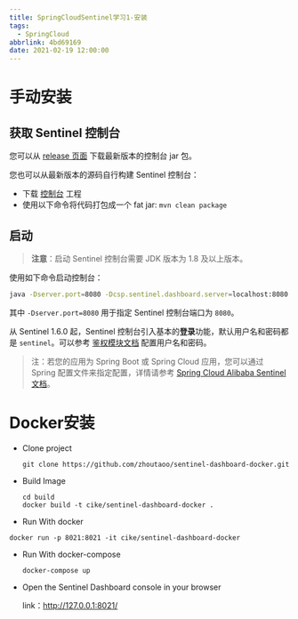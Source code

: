 ```yaml
---
title: SpringCloudSentinel学习1-安装
tags:
  - SpringCloud
abbrlink: 4bd69169
date: 2021-02-19 12:00:00
---
```


# 手动安装

## 获取 Sentinel 控制台

您可以从 [release 页面](https://github.com/alibaba/Sentinel/releases) 下载最新版本的控制台 jar 包。

您也可以从最新版本的源码自行构建 Sentinel 控制台：

- 下载 [控制台](https://github.com/alibaba/Sentinel/tree/master/sentinel-dashboard) 工程
- 使用以下命令将代码打包成一个 fat jar: `mvn clean package`

## 启动

> **注意**：启动 Sentinel 控制台需要 JDK 版本为 1.8 及以上版本。

使用如下命令启动控制台：

```bash
java -Dserver.port=8080 -Dcsp.sentinel.dashboard.server=localhost:8080 -Dproject.name=sentinel-dashboard -jar sentinel-dashboard.jar
```

其中 `-Dserver.port=8080` 用于指定 Sentinel 控制台端口为 `8080`。

从 Sentinel 1.6.0 起，Sentinel 控制台引入基本的**登录**功能，默认用户名和密码都是 `sentinel`。可以参考 [鉴权模块文档](https://sentinelguard.io/zh-cn/docs/dashboard.html#鉴权) 配置用户名和密码。

> 注：若您的应用为 Spring Boot 或 Spring Cloud 应用，您可以通过 Spring 配置文件来指定配置，详情请参考 [Spring Cloud Alibaba Sentinel 文档](https://github.com/spring-cloud-incubator/spring-cloud-alibaba/wiki/Sentinel)。

# Docker安装

- Clone project

  ```
  git clone https://github.com/zhoutaoo/sentinel-dashboard-docker.git
  ```

- Build Image

  ```
  cd build
  docker build -t cike/sentinel-dashboard-docker .
  ```

- Run With docker

```
docker run -p 8021:8021 -it cike/sentinel-dashboard-docker
```

- Run With docker-compose

  ```
  docker-compose up
  ```

- Open the Sentinel Dashboard console in your browser

  link：http://127.0.0.1:8021/
